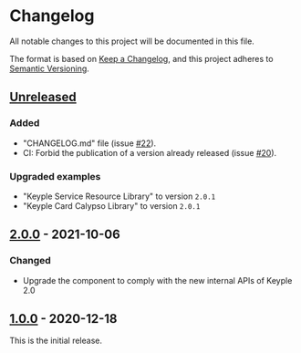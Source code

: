 # Changelog
All notable changes to this project will be documented in this file.

The format is based on [Keep a Changelog](https://keepachangelog.com/en/1.0.0/),
and this project adheres to [Semantic Versioning](https://semver.org/spec/v2.0.0.html).

## [Unreleased]
### Added
- "CHANGELOG.md" file (issue [#22]).
- CI: Forbid the publication of a version already released (issue [#20]).
### Upgraded examples
- "Keyple Service Resource Library" to version `2.0.1`
- "Keyple Card Calypso Library" to version `2.0.1`

## [2.0.0] - 2021-10-06
### Changed
- Upgrade the component to comply with the new internal APIs of Keyple 2.0

## [1.0.0] - 2020-12-18
This is the initial release.

[unreleased]: https://github.com/calypsonet/keyple-plugin-cna-famoco-se-communication-java-lib/compare/2.0.0...HEAD
[2.0.0]: https://github.com/calypsonet/keyple-plugin-cna-famoco-se-communication-java-lib/compare/1.0.0...2.0.0
[1.0.0]: https://github.com/calypsonet/keyple-plugin-cna-famoco-se-communication-java-lib/releases/tag/1.0.0

[#22]: https://github.com/calypsonet/keyple-plugin-cna-famoco-se-communication-java-lib/issues/22
[#20]: https://github.com/calypsonet/keyple-plugin-cna-famoco-se-communication-java-lib/issues/20